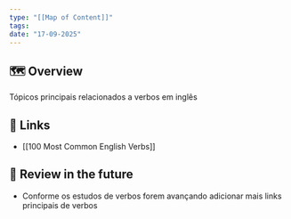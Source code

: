 ```yaml
---
type: "[[Map of Content]]"
tags:
date: "17-09-2025"
---
```

## 🗺️ Overview
Tópicos principais relacionados a verbos em inglês
##  📂 Links
- [[100 Most Common English Verbs]]
## 🔎 Review in the future
- Conforme os estudos de verbos forem avançando adicionar mais links principais de verbos